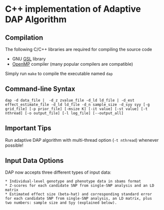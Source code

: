 # C++ implementation of Adaptive DAP Algorithm

## Compilation 

The following C/C++ libraries are required for compiling the source code

* GNU [GSL](http://www.gnu.org/software/gsl/) library 
* [OpenMP](http://openmp.org/wp/openmp-compilers/) compiler (many popular compilers are compatible)

Simply run ``make`` to compile the executable named ``dap``


## Command-line Syntax
```
dap -d data_file |  -d_z zvalue_file -d_ld ld_file | -d_est effect_estimate_file -d_ld ld_file -d_n sample_size -d_syy syy [-g grid_file] [-p prior_file] [-msize K] [-it value] [-st value] [-t nthread] [-o output_file] [-l log_file] [--output_all]
```


## Important Tips

Run adaptive DAP algorithm with multi-thread option (``-t nthread``) whenever possible! 

## Input Data Options

DAP now accepts three different types of input data: 
    
    * Individual-level genotype and phenotype data in sbams format
    * Z-scores for each candidate SNP from single-SNP analysis and an LD matrix
    * Estimated effect size (beta-hat) and corresponding standard error for each candidate SNP from single-SNP analysis, an LD matrix, plus two numbers: sample size and Syy (explained below).



